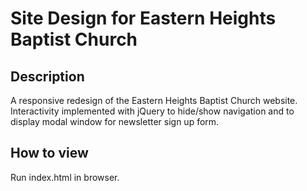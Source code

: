 # Site Design for Eastern Heights Baptist Church

## Description
A responsive redesign of the Eastern Heights Baptist Church website.  Interactivity implemented with jQuery to hide/show navigation and to display modal window for newsletter sign up form.

## How to view
Run index.html in browser.
